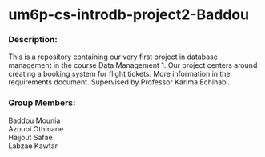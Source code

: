 # um6p-cs-introdb-project2-Baddou

### Description:
This is a repository containing our very first project in database management in the course Data Management 1.
Our project centers around creating a booking system for flight tickets.
More information in the requirements document.
Supervised by Professor Karima Echihabi.

### Group Members:
Baddou Mounia <br>
Azoubi Othmane <br>
Hajjout Safae <br>
Labzae Kawtar


